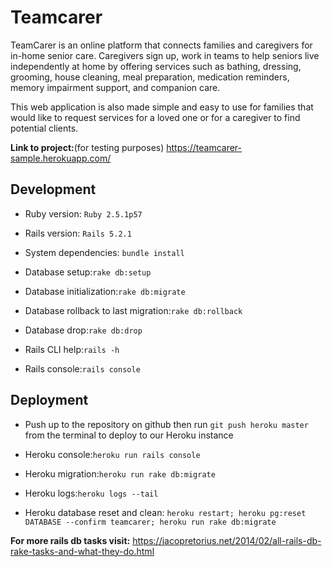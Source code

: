 # Teamcarer
TeamCarer is an online platform that connects families and caregivers for in-home senior care. Caregivers sign up, work in teams to help seniors live independently at home by offering services such as bathing, dressing, grooming, house cleaning, meal preparation, medication reminders, memory impairment support, and companion care. 

This web application is also made simple and easy to use for families that would like to request services for a loved one or for a caregiver to find potential clients.

**Link to project:**(for testing purposes)
https://teamcarer-sample.herokuapp.com/

## Development

* Ruby version: `Ruby 2.5.1p57`

* Rails version: `Rails 5.2.1`

* System dependencies: `bundle install`

* Database setup:`rake db:setup`

* Database initialization:`rake db:migrate`

* Database rollback to last migration:`rake db:rollback`

* Database drop:`rake db:drop`

* Rails CLI help:`rails -h`

* Rails console:`rails console`

## Deployment

* Push up to the repository on github then run `git push heroku master` from the terminal to deploy to our Heroku instance

* Heroku console:`heroku run rails console`

* Heroku migration:`heroku run rake db:migrate`

* Heroku logs:`heroku logs --tail`

* Heroku database reset and clean: `heroku restart; heroku pg:reset DATABASE --confirm teamcarer; heroku run rake db:migrate`

**For more rails db tasks visit:**
https://jacopretorius.net/2014/02/all-rails-db-rake-tasks-and-what-they-do.html
